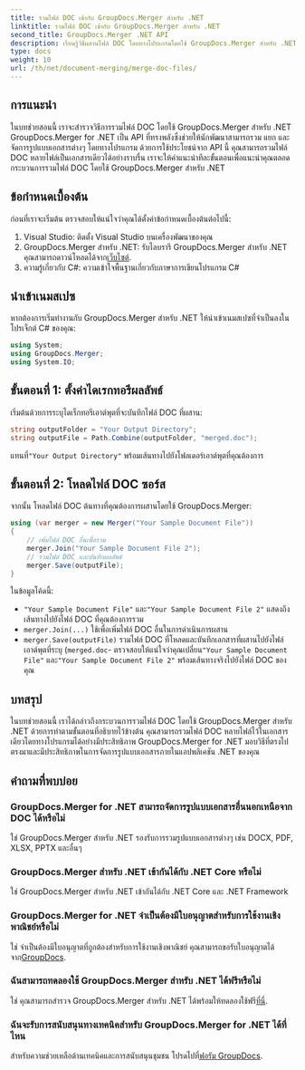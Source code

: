 ```yaml
---
title: รวมไฟล์ DOC เข้ากับ GroupDocs.Merger สำหรับ .NET
linktitle: รวมไฟล์ DOC เข้ากับ GroupDocs.Merger สำหรับ .NET
second_title: GroupDocs.Merger .NET API
description: เรียนรู้วิธีผสานไฟล์ DOC โดยทางโปรแกรมโดยใช้ GroupDocs.Merger สำหรับ .NET ปฏิบัติตามคำแนะนำทีละขั้นตอนของเราเพื่อรวมเอกสารหลายฉบับเป็นเอกสารเดียวได้อย่างราบรื่น
type: docs
weight: 10
url: /th/net/document-merging/merge-doc-files/
---
```

## การแนะนำ
ในบทช่วยสอนนี้ เราจะสำรวจวิธีการรวมไฟล์ DOC โดยใช้ GroupDocs.Merger สำหรับ .NET GroupDocs.Merger for .NET เป็น API ที่ทรงพลังซึ่งช่วยให้นักพัฒนาสามารถรวม แยก และจัดการรูปแบบเอกสารต่างๆ โดยทางโปรแกรม ด้วยการใช้ประโยชน์จาก API นี้ คุณสามารถรวมไฟล์ DOC หลายไฟล์เป็นเอกสารเดียวได้อย่างราบรื่น เราจะให้คำแนะนำทีละขั้นตอนเพื่อแนะนำคุณตลอดกระบวนการรวมไฟล์ DOC โดยใช้ GroupDocs.Merger สำหรับ .NET
## ข้อกำหนดเบื้องต้น
ก่อนที่เราจะเริ่มต้น ตรวจสอบให้แน่ใจว่าคุณได้ตั้งค่าข้อกำหนดเบื้องต้นต่อไปนี้:
1. Visual Studio: ติดตั้ง Visual Studio บนเครื่องพัฒนาของคุณ
2.  GroupDocs.Merger สำหรับ .NET: รับไลบรารี GroupDocs.Merger สำหรับ .NET คุณสามารถดาวน์โหลดได้จาก[เว็บไซต์](https://releases.groupdocs.com/merger/net/).
3. ความรู้เกี่ยวกับ C#: ความเข้าใจพื้นฐานเกี่ยวกับภาษาการเขียนโปรแกรม C#
## นำเข้าเนมสเปซ
หากต้องการเริ่มทำงานกับ GroupDocs.Merger สำหรับ .NET ให้นำเข้าเนมสเปซที่จำเป็นลงในโปรเจ็กต์ C# ของคุณ:
```csharp
using System; 
using GroupDocs.Merger;
using System.IO;
```
## ขั้นตอนที่ 1: ตั้งค่าไดเรกทอรีผลลัพธ์
เริ่มต้นด้วยการระบุไดเร็กทอรีเอาต์พุตที่จะบันทึกไฟล์ DOC ที่ผสาน:
```csharp
string outputFolder = "Your Output Directory";
string outputFile = Path.Combine(outputFolder, "merged.doc");
```
 แทนที่`"Your Output Directory"` พร้อมเส้นทางไปยังโฟลเดอร์เอาต์พุตที่คุณต้องการ
## ขั้นตอนที่ 2: โหลดไฟล์ DOC ซอร์ส
จากนั้น โหลดไฟล์ DOC ต้นทางที่คุณต้องการผสานโดยใช้ GroupDocs.Merger:
```csharp
using (var merger = new Merger("Your Sample Document File"))
{
    // เพิ่มไฟล์ DOC อื่นเพื่อรวม
    merger.Join("Your Sample Document File 2");
    // รวมไฟล์ DOC และบันทึกผลลัพธ์
    merger.Save(outputFile);
}
```
ในข้อมูลโค้ดนี้:
- `"Your Sample Document File"` และ`"Your Sample Document File 2"` แสดงถึงเส้นทางไปยังไฟล์ DOC ที่คุณต้องการรวม
- `merger.Join(...)` ใช้เพื่อเพิ่มไฟล์ DOC อื่นในการดำเนินการผสาน
- `merger.Save(outputFile)` รวมไฟล์ DOC ที่โหลดและบันทึกเอกสารที่ผสานไปยังไฟล์เอาต์พุตที่ระบุ (`merged.doc`-
 ตรวจสอบให้แน่ใจว่าคุณเปลี่ยน`"Your Sample Document File"` และ`"Your Sample Document File 2"` พร้อมเส้นทางจริงไปยังไฟล์ DOC ของคุณ
## บทสรุป
ในบทช่วยสอนนี้ เราได้กล่าวถึงกระบวนการรวมไฟล์ DOC โดยใช้ GroupDocs.Merger สำหรับ .NET ด้วยการทำตามขั้นตอนที่อธิบายไว้ข้างต้น คุณสามารถรวมไฟล์ DOC หลายไฟล์ไว้ในเอกสารเดียวโดยทางโปรแกรมได้อย่างมีประสิทธิภาพ GroupDocs.Merger for .NET มอบวิธีที่ตรงไปตรงมาและมีประสิทธิภาพในการจัดการรูปแบบเอกสารภายในแอปพลิเคชัน .NET ของคุณ

## คำถามที่พบบ่อย
### GroupDocs.Merger for .NET สามารถจัดการรูปแบบเอกสารอื่นนอกเหนือจาก DOC ได้หรือไม่
ใช่ GroupDocs.Merger สำหรับ .NET รองรับการรวมรูปแบบเอกสารต่างๆ เช่น DOCX, PDF, XLSX, PPTX และอื่นๆ
### GroupDocs.Merger สำหรับ .NET เข้ากันได้กับ .NET Core หรือไม่
ใช่ GroupDocs.Merger สำหรับ .NET เข้ากันได้กับ .NET Core และ .NET Framework
### GroupDocs.Merger for .NET จำเป็นต้องมีใบอนุญาตสำหรับการใช้งานเชิงพาณิชย์หรือไม่
 ใช่ จำเป็นต้องมีใบอนุญาตที่ถูกต้องสำหรับการใช้งานเชิงพาณิชย์ คุณสามารถขอรับใบอนุญาตได้จาก[GroupDocs](https://purchase.groupdocs.com/buy).
### ฉันสามารถทดลองใช้ GroupDocs.Merger สำหรับ .NET ได้ฟรีหรือไม่
 ใช่ คุณสามารถสำรวจ GroupDocs.Merger สำหรับ .NET ได้พร้อมให้ทดลองใช้ฟรี[ที่นี่](https://releases.groupdocs.com/).
### ฉันจะรับการสนับสนุนทางเทคนิคสำหรับ GroupDocs.Merger for .NET ได้ที่ไหน
 สำหรับความช่วยเหลือด้านเทคนิคและการสนับสนุนชุมชน โปรดไปที่[ฟอรัม GroupDocs](https://forum.groupdocs.com/c/merger/32).